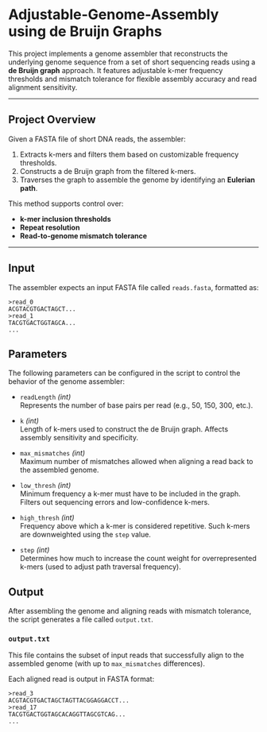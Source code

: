 # Adjustable-Genome-Assembly using de Bruijn Graphs

This project implements a genome assembler that reconstructs the underlying genome sequence from a set of short sequencing reads using a **de Bruijn graph** approach. It features adjustable k-mer frequency thresholds and mismatch tolerance for flexible assembly accuracy and read alignment sensitivity.

---

## Project Overview

Given a FASTA file of short DNA reads, the assembler:

1. Extracts k-mers and filters them based on customizable frequency thresholds.
2. Constructs a de Bruijn graph from the filtered k-mers.
3. Traverses the graph to assemble the genome by identifying an **Eulerian path**.

This method supports control over:

- **k-mer inclusion thresholds**
- **Repeat resolution**
- **Read-to-genome mismatch tolerance**

---

## Input

The assembler expects an input FASTA file called `reads.fasta`, formatted as:

```fasta
>read_0
ACGTACGTGACTAGCT...
>read_1
TACGTGACTGGTAGCA...
...
```

## Parameters

The following parameters can be configured in the script to control the behavior of the genome assembler:

- `readLength` *(int)*  
  Represents the number of base pairs per read (e.g., 50, 150, 300, etc.).  

- `k` *(int)*  
  Length of k-mers used to construct the de Bruijn graph. Affects assembly sensitivity and specificity.  

- `max_mismatches` *(int)*  
  Maximum number of mismatches allowed when aligning a read back to the assembled genome.  

- `low_thresh` *(int)*  
  Minimum frequency a k-mer must have to be included in the graph. Filters out sequencing errors and low-confidence k-mers.  

- `high_thresh` *(int)*  
  Frequency above which a k-mer is considered repetitive. Such k-mers are downweighted using the `step` value.  

- `step` *(int)*  
  Determines how much to increase the count weight for overrepresented k-mers (used to adjust path traversal frequency).  

##  Output

After assembling the genome and aligning reads with mismatch tolerance, the script generates a file called `output.txt`.

### `output.txt`

This file contains the subset of input reads that successfully align to the assembled genome (with up to `max_mismatches` differences).

Each aligned read is output in FASTA format:

```fasta
>read_3
ACGTACGTGACTAGCTAGTTACGGAGGACCT...
>read_17
TACGTGACTGGTAGCACAGGTTAGCGTCAG...
...
